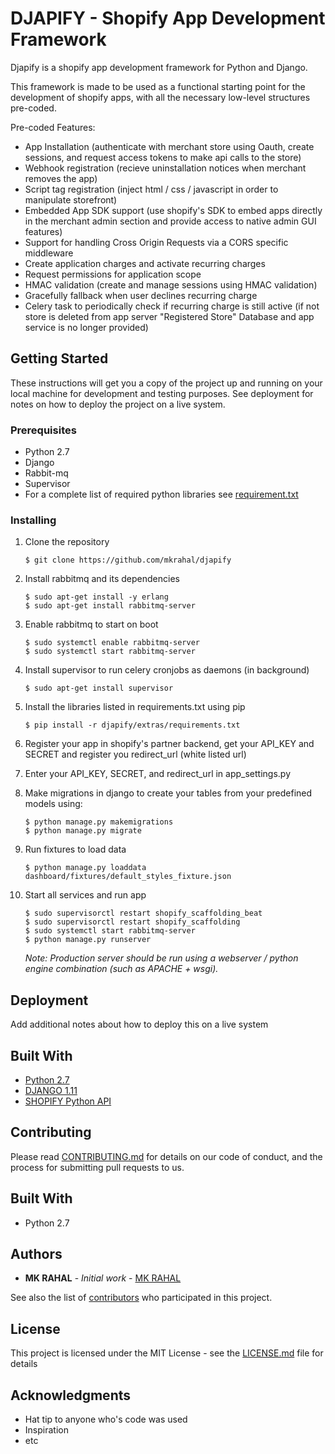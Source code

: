 # DJAPIFY - Shopify App Development Framework

Djapify is a shopify app development framework for Python and Django.

This framework is made to be used as a functional starting point for the development of shopify apps, with all the necessary low-level structures pre-coded. 

Pre-coded Features:

-  App Installation (authenticate with merchant store using Oauth, create sessions, and request access tokens to make api calls to the store)
-  Webhook registration (recieve uninstallation notices when merchant removes the app)
-  Script tag registration (inject html / css / javascript in order to manipulate storefront) 
-  Embedded App SDK support (use shopify's SDK to embed apps directly in the merchant admin section and provide access to native admin GUI features)
-  Support for handling Cross Origin Requests via a CORS specific middleware
-  Create application charges and activate recurring charges
-  Request permissions for application scope
-  HMAC validation (create and manage sessions using HMAC validation)
-  Gracefully fallback when user declines recurring charge
-  Celery task to periodically check if recurring charge is still active (if not store is deleted from app server "Registered Store" Database and     app service is no longer provided)



## Getting Started

These instructions will get you a copy of the project up and running on your local machine for development and testing purposes. See deployment for notes on how to deploy the project on a live system.

### Prerequisites

* Python 2.7
* Django
* Rabbit-mq
* Supervisor
* For a complete list of required python libraries see [requirement.txt]()

### Installing

1. Clone the repository 
	```
	$ git clone https://github.com/mkrahal/djapify
	```

2. Install rabbitmq and its dependencies
	```
	$ sudo apt-get install -y erlang
	$ sudo apt-get install rabbitmq-server
	```

3. Enable rabbitmq to start on boot
	```
	$ sudo systemctl enable rabbitmq-server
	$ sudo systemctl start rabbitmq-server 
	```

4. Install supervisor to run celery cronjobs as daemons (in background)
	```
	$ sudo apt-get install supervisor
	```

5. Install the libraries listed in requirements.txt using pip
	```
	$ pip install -r djapify/extras/requirements.txt
	```

6. Register your app in shopify's partner backend, get your API_KEY and SECRET and register you redirect_url (white listed url)

7. Enter your API_KEY, SECRET, and redirect_url in app_settings.py 

8. Make migrations in django to create your tables from your predefined models using:
   	```
	$ python manage.py makemigrations
	$ python manage.py migrate 
	```
9. Run fixtures to load data
	```
	$ python manage.py loaddata dashboard/fixtures/default_styles_fixture.json
	```

10. Start all services and run app
	```
	$ sudo supervisorctl restart shopify_scaffolding_beat
	$ sudo supervisorctl restart shopify_scaffolding
	$ sudo systemctl start rabbitmq-server
	$ python manage.py runserver
	```
	*Note: Production server should be run using a webserver / python engine combination (such as APACHE + wsgi).*

## Deployment

Add additional notes about how to deploy this on a live system

## Built With

* [Python 2.7](https://www.python.org/)
* [DJANGO 1.11](https://www.djangoproject.com/)
* [SHOPIFY Python API](https://github.com/Shopify/shopify_python_api)

## Contributing

Please read [CONTRIBUTING.md](https://gist.github.com/PurpleBooth/b24679402957c63ec426) for details on our code of conduct, and the process for submitting pull requests to us.


## Built With

* Python 2.7

## Authors

* **MK RAHAL** - *Initial work* - [MK RAHAL](https://github.com/mkrahal)

See also the list of [contributors](https://github.com/your/project/contributors) who participated in this project.

## License

This project is licensed under the MIT License - see the [LICENSE.md](LICENSE.md) file for details

## Acknowledgments

* Hat tip to anyone who's code was used
* Inspiration
* etc

